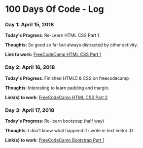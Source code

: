 # 100 Days Of Code - Log
### Day 1: April 15, 2018

**Today's Progress**: Re-Learn HTML CSS Part 1.

**Thoughts:** So good so far but always distracted by other activity.

**Link to work:** [FreeCodeCamp HTML CSS Part 1](https://www.freecodecamp.org/challenges/create-a-form-element)

### Day 2: April 16, 2018

**Today's Progress**: Finished HTML5 & CSS on freecodecamp

**Thoughts**: Interesting to learn padding and margin.

**Link(s) to work**: [FreeCodeCamp HTML CSS Part 2](https://www.freecodecamp.org/challenges/use-responsive-design-with-bootstrap-fluid-containers)

### Day 3: April 17, 2018

**Today's Progress**: Re-learn bootstrap (half way)

**Thoughts**: I don't know what happend if i write in text editor :D

**Link(s) to work**: [FreeCodeCamp Bootstrap Part 1](https://www.freecodecamp.org/challenges/style-text-inputs-as-form-controls)
